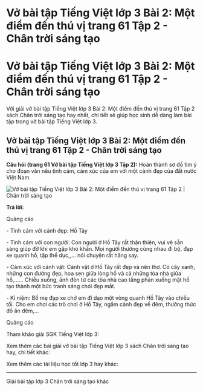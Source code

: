 # Vở bài tập Tiếng Việt lớp 3 Bài 2: Một điểm đến thú vị trang 61 Tập 2 - Chân trời sáng tạo

# Vở bài tập Tiếng Việt lớp 3 Bài 2: Một điểm đến thú vị trang 61 Tập 2 - Chân trời sáng tạo

Với giải vở bài tập Tiếng Việt lớp 3 Bài 2: Một điểm đến thú vị trang 61 Tập 2 sách Chân trời sáng tạo hay nhất, chi tiết sẽ giúp học sinh dễ dàng làm bài tập trong vở bài tập Tiếng Việt lớp 3.

## Vở bài tập Tiếng Việt lớp 3 Bài 2: Một điểm đến thú vị trang 61 Tập 2 - Chân trời sáng tạo

**Câu hỏi (trang 61 Vở bài tập Tiếng Việt lớp 3 Tập 2):** Hoàn thành sơ đồ tìm ý cho đoạn văn nêu tình cảm, cảm xúc của em với một cảnh đẹp của đất nước Việt Nam.

![Vở bài tập Tiếng Việt lớp 3 Bài 2: Một điểm đến thú vị trang 61 Tập 2 | Chân trời sáng tạo](https://vietjack.com/vbt-tieng-viet-3-ct/images/bai-2-mot-diem-den-thu-vi.PNG)

**Trả lời:**

Quảng cáo

\- Tình cảm với cảnh đẹp: Hồ Tây

\- Tình cảm với con người: Con người ở Hồ Tây rất thân thiện, vui vẻ sẵn sàng giúp đỡ khi em gặp khó khăn. Mọi người thường cùng nhau đi bộ, đạp xe quanh hồ, tập thể dục,,… nói chuyện rất hăng say.

\- Cảm xúc với cảnh vật: Cảnh vật ở Hồ Tây rất đẹp và nên thơ. Có cây xanh, những con đường đẹp, hoa sen giữa lòng hồ và cả những tòa nhà giữa hồ,…… Chiều xuống, ánh đèn từ các tòa nhà cao tầng phản xuống mặt hồ tạo thành một bức tranh sáng chói đẹp mắt.

\- Kỉ niệm: Bố mẹ đạp xe chở em đi dạo một vòng quanh Hồ Tây vào chiều tối. Cho em chơi các trò chơi ở Hồ Tây, ngắm cảnh đẹp về đêm, thưởng thức đồ ăn đêm,…

Quảng cáo

Tham khảo giải SGK Tiếng Việt lớp 3:

Xem thêm các bài giải vở bài tập Tiếng Việt lớp 3 sách Chân trời sáng tạo hay, chi tiết khác:

Xem thêm các tài liệu học tốt lớp 3 hay khác:

* * *

Giải bài tập lớp 3 Chân trời sáng tạo khác
